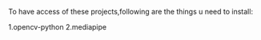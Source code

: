 To have access of these projects,following are the things u need to install:

1.opencv-python
2.mediapipe
